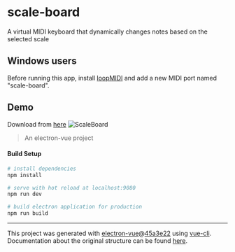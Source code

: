 # scale-board
A virtual MIDI keyboard that dynamically changes notes based on the selected scale


## Windows users
Before running this app, install [loopMIDI](http://www.tobias-erichsen.de/software/loopmidi.html) and add a new MIDI port named "scale-board".

## Demo
Download from [here](https://github.com/omenyayl/scale-board/releases)
![ScaleBoard](https://olegpublic.s3.amazonaws.com/scale-board.png)

> An electron-vue project

#### Build Setup

``` bash
# install dependencies
npm install

# serve with hot reload at localhost:9080
npm run dev

# build electron application for production
npm run build


```

---

This project was generated with [electron-vue](https://github.com/SimulatedGREG/electron-vue)@[45a3e22](https://github.com/SimulatedGREG/electron-vue/tree/45a3e224e7bb8fc71909021ccfdcfec0f461f634) using [vue-cli](https://github.com/vuejs/vue-cli). Documentation about the original structure can be found [here](https://simulatedgreg.gitbooks.io/electron-vue/content/index.html).
